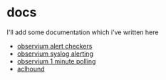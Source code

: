 [link_obs_alert_doc]: https://github.com/mgmoerman/docs/blob/master/observium-alert-checkers.md
[link_obs_syslogalert_doc]: https://github.com/mgmoerman/docs/blob/master/observium-syslog-alerting.md
[link_obs_1min_pol_doc]: https://github.com/mgmoerman/docs/blob/master/observium-1min-polling.md
[link_aclhound_doc]: https://github.com/job/aclhound/blob/master/DOCUMENTATION.md


docs
====

I'll add some documentation which i've written here

*  [observium alert checkers][link_obs_alert_doc]
*  [observium syslog alerting][link_obs_syslogalert_doc]
*  [observium 1 minute polling][link_obs_1min_pol_doc]
*  [aclhound][link_aclhound_doc]

